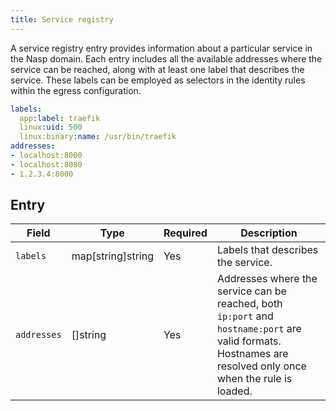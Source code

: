 ```yaml
---
title: Service registry
---
```


A service registry entry provides information about a particular service in the Nasp domain. Each entry includes all the available addresses where the service can be reached, along with at least one label that describes the service. These labels can be employed as selectors in the identity rules within the egress configuration.

```yaml
labels:
  app:label: traefik
  linux:uid: 500
  linux:binary:name: /usr/bin/traefik
addresses:
- localhost:8000
- localhost:8080
- 1.2.3.4:8000
```

## Entry

| Field | Type | Required | Description |
| ----- | ---- | -------- | ----------- |
| `labels` | map[string]string | Yes | Labels that describes the service. |
| `addresses` | []string | Yes | Addresses where the service can be reached, both `ip:port` and `hostname:port` are valid formats. Hostnames are resolved only once when the rule is loaded. |
